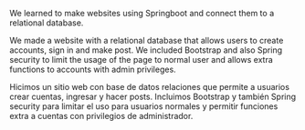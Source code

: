 We learned to make websites using Springboot and connect them to a relational database.

We made a website with a relational database that allows users to create accounts, sign in and make post.
We included Bootstrap and also Spring security to limit the usage of the page to normal user and allows extra functions to accounts with admin privileges.

Hicimos un sitio web con base de datos relaciones que permite a usuarios crear cuentas, ingresar y hacer posts.
Incluimos Bootstrap y también Spring security para limitar el uso para usuarios normales y permitir funciones extra a cuentas con privilegios de administrador.
